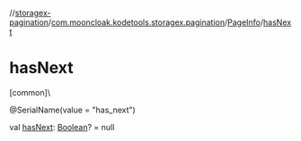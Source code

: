//[storagex-pagination](../../../index.md)/[com.mooncloak.kodetools.storagex.pagination](../index.md)/[PageInfo](index.md)/[hasNext](has-next.md)

# hasNext

[common]\

@SerialName(value = &quot;has_next&quot;)

val [hasNext](has-next.md): [Boolean](https://kotlinlang.org/api/latest/jvm/stdlib/kotlin/-boolean/index.html)? = null
